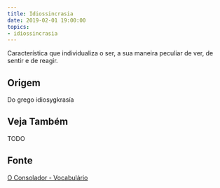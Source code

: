```yaml
---
title: Idiossincrasia
date: 2019-02-01 19:00:00
topics:
- idiossincrasia
---
```


Característica que individualiza o ser, a sua maneira peculiar de ver, de sentir
e de reagir.

## Origem
Do grego idiosygkrasía

## Veja Também
TODO

## Fonte
[O Consolador - Vocabulário](http://www.oconsolador.com.br/linkfixo/vocabulario/principal.html)


